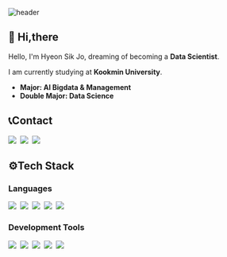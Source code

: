 ![header](https://capsule-render.vercel.app/api?type=waving&height=300&color=87cefa&text=This%20is%20Hyeonsik's%20Github&animation=fadeIn)

## 👋 Hi,there
Hello, I'm Hyeon Sik Jo, dreaming of becoming a **Data Scientist**.

I am currently studying at **Kookmin University**.

- **Major: AI Bigdata & Management**
- **Double Major: Data Science**

## 📞Contact
<div>
    <a href="https://hyeon827.tistory.com/" target="_blank">
    <img src="https://img.shields.io/badge/Tistory-000000?style=flat&logo=Tistory&logoColor=white" /></a>&nbsp;
    <a href="https://www.instagram.com/_hyeon_827/" target="_blank">
    <img src="https://img.shields.io/badge/Instagram-E4405F?style=flat&logo=Instagram&logoColor=white" /></a>&nbsp;
    <a href="mailto:hsjo@kookmin.ac.kr">
    <img src="https://img.shields.io/badge/hsjo@kookmin.ac.kr-EA4335?style=flat&logo=Gmail&logoColor=white" /></a>&nbsp;
</div>

<h2>⚙Tech Stack </h2>

<h3>Languages</h3>
<div>
    <img src="https://img.shields.io/badge/Python-3776AB?style=flat&logo=Python&logoColor=white" />&nbsp;
    <img src="https://img.shields.io/badge/Pytorch-EE4C2C?style=flat&logo=Pytorch&logoColor=white" />&nbsp;
    <img src="https://img.shields.io/badge/SQL-4479A1?style=flat&logo=MySQL&logoColor=white" />&nbsp;
    <img src="https://img.shields.io/badge/R-276DC3?style=flat&logo=R&logoColor=white" />&nbsp;
    <img src="https://img.shields.io/badge/Excel-217346?style=flat&logo=Microsoft Excel&logoColor=white" />&nbsp;
</div>
  
<h3>Development Tools</h3>
<div>
    <img src="https://img.shields.io/badge/Jupyter-F37626?style=flat&logo=Jupyter&logoColor=white" />&nbsp;
    <img src="https://img.shields.io/badge/VSCode-007ACC?style=flat&logo=Visual Studio Code&logoColor=white" />&nbsp;
    <img src="https://img.shields.io/badge/Google Colab-F9AB00?style=flat&logo=Google Colab&logoColor=white" />&nbsp;
    <img src="https://img.shields.io/badge/GitHub-181717?style=flat&logo=GitHub&logoColor=white" />&nbsp;
    <img src="https://img.shields.io/badge/Slack-4A154B?style=flat&logo=Slack&logoColor=white" />&nbsp;
</div>







